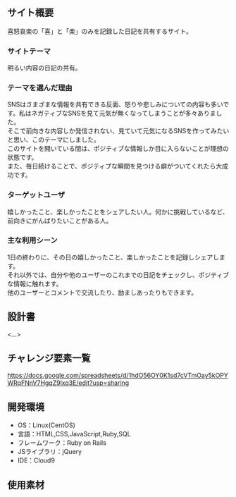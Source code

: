 # <KiraKira>

## サイト概要
喜怒哀楽の「喜」と「楽」のみを記録した日記を共有するサイト。

### サイトテーマ
明るい内容の日記の共有。

### テーマを選んだ理由
SNSはさまざまな情報を共有できる反面、怒りや悲しみについての内容も多いです。私はネガティブなSNSを見て元気が無くなってしまうことが多々ありました。  
そこで前向きな内容しか発信されない、見ていて元気になるSNSを作ってみたいと思い、このテーマにしました。  
このサイトを開いている間は、ポジティブな情報しか目に入らないことが理想の状態です。  
また、毎日続けることで、ポジティブな瞬間を見つける癖がついてくれたら大成功です。

### ターゲットユーザ
嬉しかったこと、楽しかったことをシェアしたい人。何かに挑戦しているなど、前向きにがんばりたいことがある人。

### 主な利用シーン
1日の終わりに、その日の嬉しかったこと、楽しかったことを記録しシェアします。  
それ以外では、自分や他のユーザーのこれまでの日記をチェックし、ポジティブな情報に触れます。  
他のユーザーとコメントで交流したり、励ましあったりもできます。

## 設計書
<...>

## チャレンジ要素一覧
<https://docs.google.com/spreadsheets/d/1hdO56OY0K1sd7cVTmOay5kOPYWRqFNnV7HgqZ9lxq3E/edit?usp=sharing>

## 開発環境
- OS：Linux(CentOS)
- 言語：HTML,CSS,JavaScript,Ruby,SQL
- フレームワーク：Ruby on Rails
- JSライブラリ：jQuery
- IDE：Cloud9

## 使用素材
